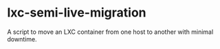 lxc-semi-live-migration
=======================

A script to move an LXC container from one host to another with minimal downtime.
